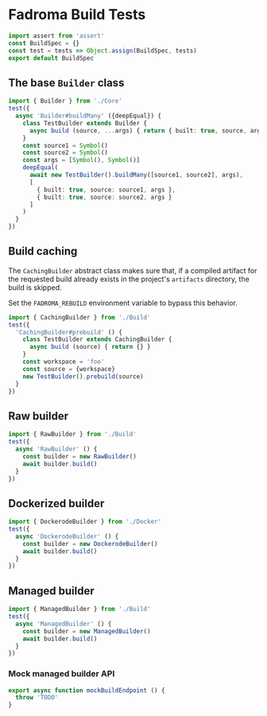 # Fadroma Build Tests

```typescript
import assert from 'assert'
const BuildSpec = {}
const test = tests => Object.assign(BuildSpec, tests)
export default BuildSpec
```

## The base `Builder` class

```typescript
import { Builder } from './Core'
test({
  async 'Builder#buildMany' ({deepEqual}) {
    class TestBuilder extends Builder {
      async build (source, ...args) { return { built: true, source, args } }
    }
    const source1 = Symbol()
    const source2 = Symbol()
    const args = [Symbol(), Symbol()]
    deepEqual(
      await new TestBuilder().buildMany([source1, source2], args),
      [
        { built: true, source: source1, args },
        { built: true, source: source2, args }
      ]
    )
  }
})
```

## Build caching

The `CachingBuilder` abstract class makes sure that,
if a compiled artifact for the requested build
already exists in the project's `artifacts` directory,
the build is skipped.

Set the `FADROMA_REBUILD` environment variable to bypass this behavior.

```typescript
import { CachingBuilder } from './Build'
test({
  'CachingBuilder#prebuild' () {
    class TestBuilder extends CachingBuilder {
      async build (source) { return {} }
    }
    const workspace = 'foo'
    const source = {workspace}
    new TestBuilder().prebuild(source)
  }
})
```

## Raw builder

```typescript
import { RawBuilder } from './Build'
test({
  async 'RawBuilder' () {
    const builder = new RawBuilder()
    await builder.build()
  }
})
```

## Dockerized builder

```typescript
import { DockerodeBuilder } from './Docker'
test({
  async 'DockerodeBuilder' () {
    const builder = new DockerodeBuilder()
    await builder.build()
  }
})
```

## Managed builder

```typescript
import { ManagedBuilder } from './Build'
test({
  async 'ManagedBuilder' () {
    const builder = new ManagedBuilder()
    await builder.build()
  }
})
```

### Mock managed builder API

```typescript
export async function mockBuildEndpoint () {
  throw 'TODO'
}
```
